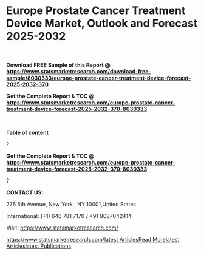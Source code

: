 <h1>Europe Prostate Cancer Treatment Device Market, Outlook and Forecast 2025-2032</h1><br/><p><strong>Download FREE Sample of this Report @ <a href="https://www.statsmarketresearch.com/download-free-sample/8030333/europe-prostate-cancer-treatment-device-forecast-2025-2032-370">https://www.statsmarketresearch.com/download-free-sample/8030333/europe-prostate-cancer-treatment-device-forecast-2025-2032-370</a></strong></p>
 
 
 
 <div><b>Get the Complete Report & TOC @ <a href="https://www.statsmarketresearch.com/europe-prostate-cancer-treatment-device-forecast-2025-2032-370-8030333">https://www.statsmarketresearch.com/europe-prostate-cancer-treatment-device-forecast-2025-2032-370-8030333</a></b></div>
 
 
 
 <p><br />
 
 <b>Table of content</b></p>
 
 
 
 <p>? </p>
 
 
 
 <div><b>Get the Complete Report & TOC @ <a href="https://www.statsmarketresearch.com/europe-prostate-cancer-treatment-device-forecast-2025-2032-370-8030333">https://www.statsmarketresearch.com/europe-prostate-cancer-treatment-device-forecast-2025-2032-370-8030333</a></b></div>
 
 
 
 <p>? </p>
 
 
 
 <p><b>CONTACT US:</b><br />
 
 276 5th Avenue, New York , NY 10001,United States<br />
 
 International: (+1) 646 781 7170 / +91 8087042414<br />
 
 Visit: <a href="https://www.statsmarketresearch.com/">https://www.statsmarketresearch.com/</a><br />
 
 <a href="https://gyeongbokgung.com">https://www.statsmarketresearch.com/</a><a href="https://hallyeomaritime.com">latest Articles</a><a href="https://jingwansa.com">Read More</a><a href="https://nguoiviet.jp/">latest Articles</a><a href="https://www.intelmarketresearch.com/">latest Publications</a></p>